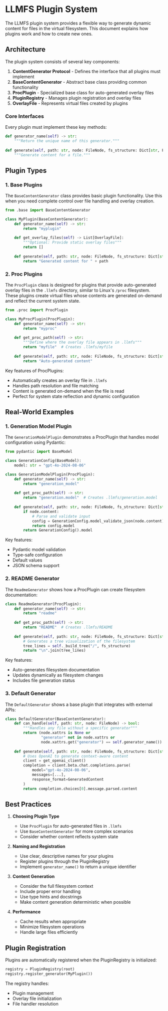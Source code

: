 # LLMFS Plugin System

The LLMFS plugin system provides a flexible way to generate dynamic content for files in the virtual filesystem. This document explains how plugins work and how to create new ones.

## Architecture

The plugin system consists of several key components:

1. **ContentGenerator Protocol** - Defines the interface that all plugins must implement
2. **BaseContentGenerator** - Abstract base class providing common functionality
3. **ProcPlugin** - Specialized base class for auto-generated overlay files
4. **PluginRegistry** - Manages plugin registration and overlay files
5. **OverlayFile** - Represents virtual files created by plugins

### Core Interfaces

Every plugin must implement these key methods:

```python
def generator_name(self) -> str:
    """Return the unique name of this generator."""
    
def generate(self, path: str, node: FileNode, fs_structure: Dict[str, FileNode]) -> str:
    """Generate content for a file."""
```

## Plugin Types

### 1. Base Plugins

The `BaseContentGenerator` class provides basic plugin functionality. Use this when you need complete control over file handling and overlay creation.

```python
from .base import BaseContentGenerator

class MyPlugin(BaseContentGenerator):
    def generator_name(self) -> str:
        return "myplugin"
        
    def get_overlay_files(self) -> List[OverlayFile]:
        """Optional: Provide static overlay files"""
        return []
        
    def generate(self, path: str, node: FileNode, fs_structure: Dict[str, FileNode]) -> str:
        return "Generated content for " + path
```

### 2. Proc Plugins

The `ProcPlugin` class is designed for plugins that provide auto-generated overlay files in the `.llmfs` directory, similar to Linux's `/proc` filesystem. These plugins create virtual files whose contents are generated on-demand and reflect the current system state.

```python
from .proc import ProcPlugin

class MyProcPlugin(ProcPlugin):
    def generator_name(self) -> str:
        return "myproc"
        
    def get_proc_path(self) -> str:
        """Define where the overlay file appears in .llmfs"""
        return "myfile"  # Creates .llmfs/myfile
        
    def generate(self, path: str, node: FileNode, fs_structure: Dict[str, FileNode]) -> str:
        return "Auto-generated content"
```

Key features of ProcPlugins:
- Automatically creates an overlay file in `.llmfs`
- Handles path resolution and file matching
- Content is generated on-demand when the file is read
- Perfect for system state reflection and dynamic configuration

## Real-World Examples

### 1. Generation Model Plugin

The `GenerationModelPlugin` demonstrates a ProcPlugin that handles model configuration using Pydantic:

```python
from pydantic import BaseModel

class GenerationConfig(BaseModel):
    model: str = "gpt-4o-2024-08-06"

class GenerationModelPlugin(ProcPlugin):
    def generator_name(self) -> str:
        return "generation_model"
        
    def get_proc_path(self) -> str:
        return "generation.model"  # Creates .llmfs/generation.model
    
    def generate(self, path: str, node: FileNode, fs_structure: Dict[str, FileNode]) -> str:
        if node.content:
            # Parse and validate input
            config = GenerationConfig.model_validate_json(node.content)
            return config.model
        return GenerationConfig().model
```

Key features:
- Pydantic model validation
- Type-safe configuration
- Default values
- JSON schema support

### 2. README Generator

The `ReadmeGenerator` shows how a ProcPlugin can create filesystem documentation:

```python
class ReadmeGenerator(ProcPlugin):
    def generator_name(self) -> str:
        return "readme"
        
    def get_proc_path(self) -> str:
        return "README"  # Creates .llmfs/README
    
    def generate(self, path: str, node: FileNode, fs_structure: Dict[str, FileNode]) -> str:
        # Generates a tree visualization of the filesystem
        tree_lines = self._build_tree("/", fs_structure)
        return "\n".join(tree_lines)
```

Key features:
- Auto-generates filesystem documentation
- Updates dynamically as filesystem changes
- Includes file generation status

### 3. Default Generator

The `DefaultGenerator` shows a base plugin that integrates with external APIs:

```python
class DefaultGenerator(BaseContentGenerator):
    def can_handle(self, path: str, node: FileNode) -> bool:
        """Handles any file without a specific generator"""
        return (node.xattrs is None or 
                "generator" not in node.xattrs or 
                node.xattrs.get("generator") == self.generator_name())
    
    def generate(self, path: str, node: FileNode, fs_structure: Dict[str, FileNode]) -> str:
        # Uses OpenAI to generate context-aware content
        client = get_openai_client()
        completion = client.beta.chat.completions.parse(
            model="gpt-4o-2024-08-06",
            messages=[...],
            response_format=GeneratedContent
        )
        return completion.choices[0].message.parsed.content
```

## Best Practices

1. **Choosing Plugin Type**
   - Use `ProcPlugin` for auto-generated files in `.llmfs`
   - Use `BaseContentGenerator` for more complex scenarios
   - Consider whether content reflects system state

2. **Naming and Registration**
   - Use clear, descriptive names for your plugins
   - Register plugins through the PluginRegistry
   - Implement `generator_name()` to return a unique identifier

3. **Content Generation**
   - Consider the full filesystem context
   - Include proper error handling
   - Use type hints and docstrings
   - Make content generation deterministic when possible

4. **Performance**
   - Cache results when appropriate
   - Minimize filesystem operations
   - Handle large files efficiently

## Plugin Registration

Plugins are automatically registered when the PluginRegistry is initialized:

```python
registry = PluginRegistry(root)
registry.register_generator(MyPlugin())
```

The registry handles:
- Plugin management
- Overlay file initialization
- File handler resolution
